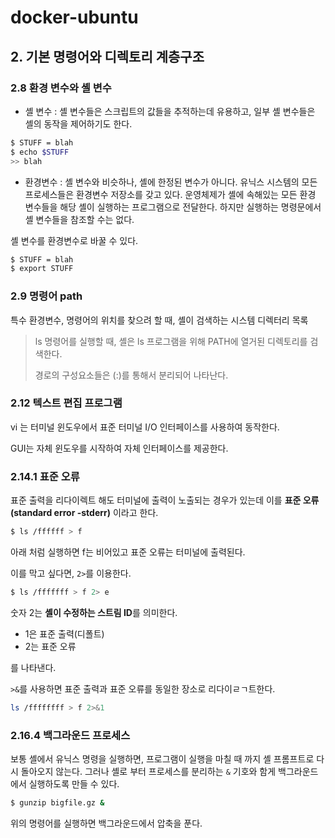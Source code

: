 # docker-ubuntu
## 2. 기본 명령어와 디렉토리 계층구조

### 2.8 환경 변수와 셸 변수

- 셸 변수 : 셸 변수들은 스크립트의 값들을 추적하는데 유용하고, 일부 셸 변수들은 셸의 동작을 제어하기도 한다.

```sh
$ STUFF = blah
$ echo $STUFF
>> blah
```



- 환경변수 : 셸 변수와 비슷하나, 셸에 한정된 변수가 아니다. 유닉스 시스템의 모든 프로세스들은 환경변수 저장소를 갖고 있다.
  운영체제가 셸에 속해있는 모든 환경 변수들을 해당 셸이 실행하는 프로그램으로 전달한다.
  하지만 실행하는 명령문에서 셸 변수들을 참조할 수는 없다.

셸 변수를 환경변수로 바꿀 수 있다.

```sh
$ STUFF = blah
$ export STUFF
```

### 2.9 명령어 path

특수 환경변수, 명령어의 위치를 찾으려 할 때, 셸이 검색하는 시스템 디렉터리 목록

> ls 명령어를 실행할 때, 셸은 ls 프로그램을 위해 PATH에 열거된 디렉토리를 검색한다.
>
> 경로의 구성요소들은 (:)를 통해서 분리되어 나타난다.

### 2.12 텍스트 편집 프로그램

vi 는 터미널 윈도우에서 표준 터미널 I/O 인터페이스를 사용하여 동작한다.

GUI는 자체 윈도우를 시작하여 자체 인터페이스를 제공한다.

### 2.14.1 표준 오류

표준 출력을 리다이렉트 해도 터미널에 출력이 노출되는 경우가 있는데 이를 **표준 오류(standard error -stderr)** 이라고 한다.

```sh
$ ls /ffffff > f
```

아래 처럼 실행하면 f는 비어있고 표준 오류는 터미널에 출력된다.

이를 막고 싶다면, `2>`를 이용한다.

```sh
$ ls /fffffff > f 2> e
```

숫자 2는 **셸이 수정하는 스트림 ID**를 의미한다.

- 1은 표준 출력(디폴트)
- 2는 표준 오류

를 나타낸다.

`>&`를 사용하면 표준 출력과 표준 오류를 동일한 장소로 리다이ㄹㄱ트한다.

```sh
ls /ffffffff > f 2>&1
```

### 2.16.4 백그라운드 프로세스

보통 셸에서 유닉스 명령을 실행하면, 프로그램이 실행을 마칠 때 까지 셸 프롬프트로 다시 돌아오지 않는다. 그러나 셸로 부터 프로세스를 분리하는 `&`  기호와 함게 백그라운드에서 실행하도록 만들 수 있다.

```sh
$ gunzip bigfile.gz &
```

위의 명령어를 실행하면 백그라운드에서 압축을 푼다.


